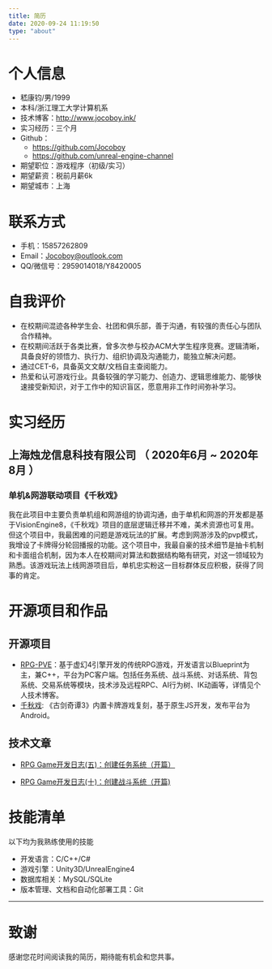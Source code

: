 ```yaml
---
title: 简历
date: 2020-09-24 11:19:50
type: "about"
---
```


# 个人信息

 - 嵇康钧/男/1999 
 - 本科/浙江理工大学计算机系 
 - 技术博客：http://www.jocoboy.ink/
 - 实习经历：三个月
 - Github：
   - https://github.com/Jocoboy 
   - https://github.com/unreal-engine-channel
 - 期望职位：游戏程序（初级/实习）
 - 期望薪资：税前月薪6k
 - 期望城市：上海

# 联系方式

- 手机：15857262809
- Email：Jocoboy@outlook.com 
- QQ/微信号：2959014018/Y8420005

# 自我评价

- 在校期间混迹各种学生会、社团和俱乐部，善于沟通，有较强的责任心与团队合作精神。
- 在校期间活跃于各类比赛，曾多次参与校办ACM大学生程序竞赛。逻辑清晰，具备良好的领悟力、执行力、组织协调及沟通能力，能独立解决问题。
- 通过CET-6，具备英文文献/文档自主查阅能力。
- 热爱和认可游戏行业。具备较强的学习能力、创造力、逻辑思维能力、能够快速接受新知识，对于工作中的知识盲区，愿意用非工作时间弥补学习。

# 实习经历

## 上海烛龙信息科技有限公司 （ 2020年6月 ~ 2020年8月 ）

### 单机&网游联动项目《千秋戏》

我在此项目中主要负责单机组和网游组的协调沟通，由于单机和网游的开发都是基于VisionEngine8，《千秋戏》项目的底层逻辑迁移并不难，美术资源也可复用。但这个项目中，我最困难的问题是游戏玩法的扩展。考虑到网游涉及的pvp模式，我增设了卡牌得分轮回播报的功能。这个项目中，我最自豪的技术细节是抽卡机制和卡面组合机制，因为本人在校期间对算法和数据结构略有研究，对这一领域较为熟悉。该游戏玩法上线网游项目后，单机忠实粉这一目标群体反应积极，获得了同事的肯定。


# 开源项目和作品


## 开源项目

  - [RPG-PVE](https://github.com/unreal-engine-channel/RPG-PVE)：基于虚幻4引擎开发的传统RPG游戏，开发语言以Blueprint为主，兼C++，平台为PC客户端。包括任务系统、战斗系统、对话系统、背包系统、交易系统等模块，技术涉及远程RPC、AI行为树、IK动画等，详情见个人技术博客。
  - [千秋戏](https://github.com/Jocoboy/Qianqiuxi): 《古剑奇谭3》内置卡牌游戏复刻，基于原生JS开发，发布平台为Android。

## 技术文章

- [RPG Game开发日志(五)：创建任务系统（开篇）](http://www.jocoboy.ink/2020/10/18/RPG-Dev-Log-5/#more)

- [RPG Game开发日志(十)：创建战斗系统（开篇)](http://www.jocoboy.ink/2020/10/25/RPG-Dev-Log-10/#more) 

  

# 技能清单

以下均为我熟练使用的技能

- 开发语言：C/C++/C#
- 游戏引擎：Unity3D/UnrealEngine4
- 数据库相关：MySQL/SQLite
- 版本管理、文档和自动化部署工具：Git
      

---

# 致谢

感谢您花时间阅读我的简历，期待能有机会和您共事。





